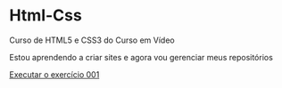 # Html-Css
 Curso de HTML5 e CSS3 do Curso em Vídeo

 Estou aprendendo a criar sites e agora vou gerenciar meus repositórios

 <a href="https://willianfurtado.github.io/Html-Css/Exercícios/Ex001/" target="_blank">Executar o exercício 001</a>
